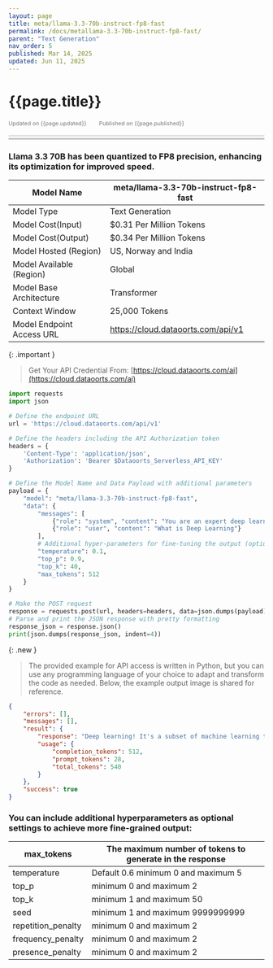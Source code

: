 ```yaml
---
layout: page
title: meta/llama-3.3-70b-instruct-fp8-fast
permalink: /docs/metallama-3.3-70b-instruct-fp8-fast/
parent: "Text Generation"
nav_order: 5
published: Mar 14, 2025
updated: Jun 11, 2025
---
```


# {{page.title}}

<div style="font-size:0.78em;color: #797878; margin-bottom:1.5em;">
     <span>Updated on {{page.updated}}</span>
    <span style="margin-left:2em;">Published on {{page.published}}</span>
</div>

<hr style="border:none;height:3px;background-color:#e0e0e0;margin:0;">
<hr style="border:none;height:3px;background-color:#bebebe;margin-top:0.2em;margin-bottom:1.5em;">

### Llama 3.3 70B has been quantized to FP8 precision, enhancing its optimization for improved speed.

| Model Name                |meta/llama-3.3-70b-instruct-fp8-fast     |
|---------------------------|-----------------------------------------|
| Model Type                |    Text  Generation                     |
| Model Cost(Input)         | $0.31 Per Million Tokens                |
| Model Cost(Output)        | $0.34 Per Million Tokens                |
| Model Hosted (Region)     | US, Norway and India                    |
| Model Available (Region)  | Global                                  |
| Model Base Architecture   | Transformer                             |
| Context Window            | 25,000 Tokens                           |
| Model Endpoint Access URL | https://cloud.dataoorts.com/api/v1      |


{: .important }
> Get Your API Credential From: [https://cloud.dataoorts.com/ai](https://cloud.dataoorts.com/ai)

```python
import requests
import json

# Define the endpoint URL
url = 'https://cloud.dataoorts.com/api/v1'

# Define the headers including the API Authorization token
headers = {
    'Content-Type': 'application/json',
    'Authorization': 'Bearer $Dataoorts_Serverless_API_KEY'
}

# Define the Model Name and Data Payload with additional parameters
payload = {
    "model": "meta/llama-3.3-70b-instruct-fp8-fast",
    "data": {
        "messages": [
            {"role": "system", "content": "You are an expert deep learning engineer"},
            {"role": "user", "content": "What is Deep Learning"}
        ],
        # Additional hyper-parameters for fine-tuning the output (optional):
        "temperature": 0.1,
        "top_p": 0.9,
        "top_k": 40,
        "max_tokens": 512
    }
}

# Make the POST request
response = requests.post(url, headers=headers, data=json.dumps(payload))
# Parse and print the JSON response with pretty formatting
response_json = response.json()
print(json.dumps(response_json, indent=4))
```

{: .new }
> The provided example for API access is written in Python, but you can use any programming language of your choice to adapt and transform the code as needed. Below, the example output image is shared for reference.


```json
{
    "errors": [],
    "messages": [],
    "result": {
        "response": "Deep learning! It's a subset of machine learning that has revolutionized the field of artificial intelligence (AI) in recent years. Deep learning is a type of machine learning that involves the use of artificial neural networks to analyze and interpret data.\n\n**What makes deep learning \"deep\"?**\n\nThe term \"deep\" refers to the fact that these neural networks have multiple layers, typically more than two, which allows them to learn complex patterns and representations of data. Each layer in the network processes and transforms the input data in a hierarchical manner, enabling the network to learn abstract features and relationships.\n\n**Key characteristics of deep learning:**\n\n1. **Artificial neural networks**: Deep learning models are based on artificial neural networks, which are composed of interconnected nodes (neurons) that process and transmit information.\n2. **Multiple layers**: Deep learning models have multiple layers, including input layers, hidden layers, and output layers. Each layer processes the input data in a specific way, allowing the network to learn complex patterns.\n3. **Hierarchical representations**: Deep learning models learn hierarchical representations of data, where early layers learn simple features and later layers learn more complex features.\n4. **Large amounts of data**: Deep learning models require large amounts of data to train, as they need to learn from many examples to develop robust patterns and relationships.\n5. **Computational power**: Deep learning models require significant computational power to train, often using specialized hardware such as graphics processing units (GPUs) or tensor processing units (TPUs).\n\n**Types of deep learning models:**\n\n1. **Convolutional Neural Networks (CNNs)**: Used for image and video processing, object detection, and image classification.\n2. **Recurrent Neural Networks (RNNs)**: Used for sequential data such as speech, text, and time series data.\n3. **Autoencoders**: Used for dimensionality reduction, anomaly detection, and generative modeling.\n4. **Generative Adversarial Networks (GANs)**: Used for generative modeling, data augmentation, and style transfer.\n\n**Applications of deep learning:**\n\n1. **Computer vision**: Image classification, object detection, segmentation, and generation.\n2. **Natural Language Processing (NLP)**: Text classification, sentiment analysis, language translation, and text generation.\n3. **Speech recognition**: Speech-to-text, voice recognition, and speech synthesis.\n4. **Robotics**: Control, navigation, and manipulation.\n5. **Healthcare**: Medical imaging, disease diagnosis, and personalized medicine.\n\n**Challenges",
        "usage": {
            "completion_tokens": 512,
            "prompt_tokens": 28,
            "total_tokens": 540
        }
    },
    "success": true
}
```

### You can include additional hyperparameters as optional settings to achieve more fine-grained output:

| max_tokens             | The maximum number of tokens to generate in the response |
|------------------------|----------------------------------------------------------|
| temperature            | Default 0.6 minimum 0 and maximum 5                      |
| top_p                  | minimum 0 and maximum 2                                  |
| top_k                  | minimum 1 and maximum 50                                 |
| seed                   |  minimum 1 and maximum 9999999999                        |
| repetition_penalty     | minimum 0 and maximum 2                                  |
| frequency_penalty      | minimum 0 and maximum 2                                  |
| presence_penalty       |minimum 0 and maximum 2                                   |